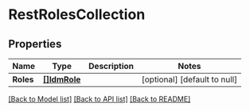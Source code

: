 # RestRolesCollection

## Properties
Name | Type | Description | Notes
------------ | ------------- | ------------- | -------------
**Roles** | [**[]IdmRole**](IdmRole.md) |  | [optional] [default to null]

[[Back to Model list]](../../README.md#documentation-for-models) [[Back to API list]](../../README.md#documentation-for-api-endpoints) [[Back to README]](../../README.md)


